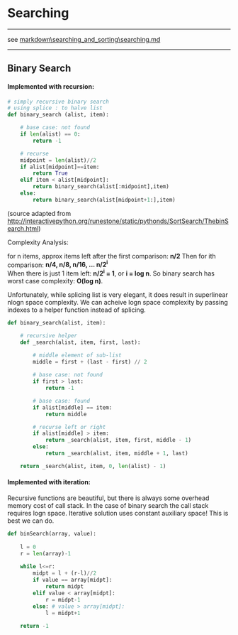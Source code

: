 # Searching

---

see [markdown\searching_and_sorting\searching.md](.\markdown\searching_and_sorting\searching.md)

---

## Binary Search

#### Implemented with recursion:

```python
# simply recursive binary search
# using splice : to halve list
def binary_search (alist, item):

    # base case: not found
    if len(alist) == 0:
        return -1

    # recurse
    midpoint = len(alist)//2
    if alist[midpoint]==item:
        return True
    elif item < alist[midpoint]:
        return binary_search(alist[:midpoint],item)
    else:
        return binary_search(alist[midpoint+1:],item)
```
(source adapted from http://interactivepython.org/runestone/static/pythonds/SortSearch/ThebinSearch.html)

Complexity Analysis: 

for n items, approx items left after the first comparison: 
    **n/2**
Then for ith comparison:
    **n/4, n/8, n/16, ... n/2<sup>i</sup>**  
When there is just 1 item left:
    **n/2<sup>i</sup> = 1**, or **i = log n**. 
So binary search has worst case complexity: 
    **O(log n)**.

Unfortunately, while splicing list is very elegant, it does result in superlinear nlogn space complexity. We can acheive logn space complexity by passing indexes to a helper function instead of splicing.

```python
def binary_search(alist, item):

    # recursive helper
    def _search(alist, item, first, last):

        # middle element of sub-list
        middle = first + (last - first) // 2 
              
        # base case: not found  
        if first > last:
            return -1

        # base case: found    
        if alist[middle] == item:
            return middle

        # recurse left or right
        if alist[middle] > item:
            return _search(alist, item, first, middle - 1)
        else:
            return _search(alist, item, middle + 1, last)

    return _search(alist, item, 0, len(alist) - 1)

```

#### Implemented with iteration:

Recursive functions are beautiful, but there is always some overhead memory cost of call stack. In the case of binary search the call stack requires logn space. Iterative solution uses constant auxiliary space! This is best we can do.

```py
def binSearch(array, value):
    
    l = 0
    r = len(array)-1
    
    while l<=r:
        midpt = l + (r-l)//2
        if value == array[midpt]:
            return midpt
        elif value < array[midpt]:
            r = midpt-1
        else: # value > array[midpt]:
            l = midpt+1
        
    return -1
```
